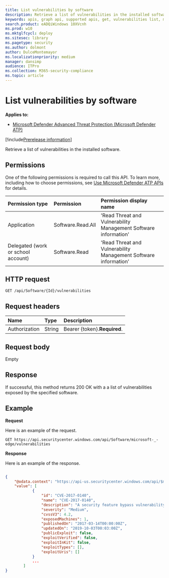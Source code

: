 ```yaml
---
title: List vulnerabilities by software
description: Retrieve a list of vulnerabilities in the installed software. 
keywords: apis, graph api, supported apis, get, vulnerabilities list, mdatp tvm api
search.product: eADQiWindows 10XVcnh
ms.prod: w10
ms.mktglfcycl: deploy
ms.sitesec: library
ms.pagetype: security
ms.author: dolmont
author: DulceMontemayor
ms.localizationpriority: medium
manager: dansimp
audience: ITPro
ms.collection: M365-security-compliance 
ms.topic: article
---
```


# List vulnerabilities by software

**Applies to:**

- [Microsoft Defender Advanced Threat Protection (Microsoft Defender ATP)](https://go.microsoft.com/fwlink/p/?linkid=2069559)

[!include[Prerelease information](../../includes/prerelease.md)]

Retrieve a list of vulnerabilities in the installed software. 

## Permissions
One of the following permissions is required to call this API. To learn more, including how to choose permissions, see [Use Microsoft Defender ATP APIs](apis-intro.md) for details.

Permission type |   Permission  |   Permission display name
:---|:---|:---
Application | Software.Read.All | 'Read Threat and Vulnerability Management Software information'
Delegated (work or school account) | Software.Read | 'Read Threat and Vulnerability Management Software information'

## HTTP request
```
GET /api/Software/{Id}/vulnerabilities
```

## Request headers

| Name        | Type | Description
|:--------------|:-------|:--------------|
| Authorization | String | Bearer {token}.**Required**.

## Request body
Empty

## Response
If successful, this method returns 200 OK with a a list of vulnerabilities exposed by the specified software. 


## Example

**Request**

Here is an example of the request.

```
GET https://api.securitycenter.windows.com/api/Software/microsoft-_-edge/vulnerabilities 
```

**Response**

Here is an example of the response.

```json

{
    "@odata.context": "https://api-us.securitycenter.windows.com/api/$metadata#Collection(Analytics.Contracts.PublicAPI.PublicVulnerabilityDto)",
    "value": [
			{
				"id": "CVE-2017-0140",
				"name": "CVE-2017-0140",
				"description": "A security feature bypass vulnerability exists when Microsoft Edge improperly handles requests of different origins. The vulnerability allows Microsoft Edge to bypass Same-Origin Policy (SOP) restrictions, and to allow requests that should otherwise be ignored. An attacker who successfully exploited the vulnerability could force the browser to send data that would otherwise be restricted.In a web-based attack scenario, an attacker could host a specially crafted website that is designed to exploit the vulnerability through Microsoft Edge and then convince a user to view the website. The attacker could also take advantage of compromised websites, and websites that accept or host user-provided content or advertisements. These websites could contain specially crafted content that could exploit the vulnerability.The security update addresses the vulnerability by modifying how affected Microsoft Edge handles different-origin requests.",
				"severity": "Medium",
				"cvssV3": 4.2,
				"exposedMachines": 1,
				"publishedOn": "2017-03-14T00:00:00Z",
				"updatedOn": "2019-10-03T00:03:00Z",
				"publicExploit": false,
				"exploitVerified": false,
				"exploitInKit": false,
				"exploitTypes": [],
				"exploitUris": []
			}
			...
        ]
}
```


